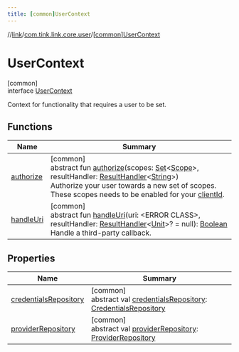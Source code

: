 ```yaml
---
title: [common]UserContext
---
```

//[link](../../../index.html)/[com.tink.link.core.user](../index.html)/[[common]UserContext](index.html)



# UserContext



[common]\
interface [UserContext](index.html)

Context for functionality that requires a user to be set.



## Functions


| Name | Summary |
|---|---|
| [authorize](authorize.html) | [common]<br>abstract fun [authorize](authorize.html)(scopes: [Set](https://kotlinlang.org/api/latest/jvm/stdlib/kotlin.collections/-set/index.html)&lt;[Scope](../../com.tink.model.user/[common]-scope/index.html)&gt;, resultHandler: [ResultHandler](../../com.tink.service.handler/[common]-result-handler/index.html)&lt;[String](https://kotlinlang.org/api/latest/jvm/stdlib/kotlin/-string/index.html)&gt;)<br>Authorize your user towards a new set of scopes. These scopes needs to be enabled for your [clientId](../../com.tink.service.network/[common]-tink-configuration/o-auth-client-id.html). |
| [handleUri](handle-uri.html) | [common]<br>abstract fun [handleUri](handle-uri.html)(uri: &lt;ERROR CLASS&gt;, resultHandler: [ResultHandler](../../com.tink.service.handler/[common]-result-handler/index.html)&lt;[Unit](https://kotlinlang.org/api/latest/jvm/stdlib/kotlin/-unit/index.html)&gt;? = null): [Boolean](https://kotlinlang.org/api/latest/jvm/stdlib/kotlin/-boolean/index.html)<br>Handle a third-party callback. |


## Properties


| Name | Summary |
|---|---|
| [credentialsRepository](credentials-repository.html) | [common]<br>abstract val [credentialsRepository](credentials-repository.html): [CredentialsRepository](../../com.tink.link.core.credentials/[common]-credentials-repository/index.html) |
| [providerRepository](provider-repository.html) | [common]<br>abstract val [providerRepository](provider-repository.html): [ProviderRepository](../../com.tink.core.provider/[common]-provider-repository/index.html) |

